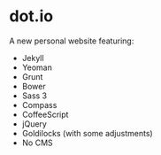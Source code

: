 dot.io
======

A new personal website featuring:

- Jekyll
- Yeoman
- Grunt
- Bower
- Sass 3
- Compass
- CoffeeScript
- jQuery
- Goldilocks (with some adjustments)
- No CMS
